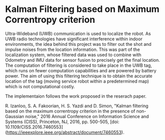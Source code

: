 # Kalman Filtering based on Maximum Correntropy criterion


Ultra-Wideband (UWB) communication is used to localize the robot.  As UWB radio technologies have significant interference within indoor environments, the idea behind this project was to filter out the shot and impulse noises from the location information.  This was part of the localization system, whose filtered data was used to combine with Odometry and IMU data for sensor fusion to precisely get the final location.  The computation of filtering is considered to take place in the UWB tag, which runs on fewer computation capabilities and are powered by battery power.  The aim of using this filtering technique is to obtain the accurate location of the tag (moving service robot within a predetermined map) which is not computational costly.

The implementaion follows the work proposed in the reserach paper.

R. Izanloo, S. A. Fakoorian, H. S. Yazdi and D. Simon, "Kalman filtering based on the maximum correntropy criterion in the presence of non-Gaussian noise," 2016 Annual Conference on Information Science and Systems (CISS), Princeton, NJ, 2016, pp. 500-505, [doi: 10.1109/CISS.2016.7460553] (https://ieeexplore.ieee.org/abstract/document/7460553).
